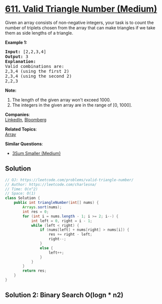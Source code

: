 # [611. Valid Triangle Number (Medium)](https://leetcode.com/problems/valid-triangle-number/)

Given an array consists of non-negative integers,  your task is to count the number of triplets chosen from the array that can make triangles if we take them as side lengths of a triangle.

<p><b>Example 1:</b><br>
</p><pre><b>Input:</b> [2,2,3,4]
<b>Output:</b> 3
<b>Explanation:</b>
Valid combinations are: 
2,3,4 (using the first 2)
2,3,4 (using the second 2)
2,2,3
</pre>
<p></p>

<p><b>Note:</b><br>
</p><ol>
<li>The length of the given array won't exceed 1000.</li>
<li>The integers in the given array are in the range of [0, 1000].</li>
</ol>
<p></p>


**Companies**:  
[LinkedIn](https://leetcode.com/company/linkedin), [Bloomberg](https://leetcode.com/company/bloomberg)

**Related Topics**:  
[Array](https://leetcode.com/tag/array/)

**Similar Questions**:
* [3Sum Smaller (Medium)](https://leetcode.com/problems/3sum-smaller/)

## Solution 

```java
// OJ: https://leetcode.com/problems/valid-triangle-number/
// Author: https://leetcode.com/charlesna/
// Time: O(n^2)
// Space: O(1)
class Solution {
    public int triangleNumber(int[] nums) {
        Arrays.sort(nums);
        int res = 0;
        for (int i = nums.length - 1; i >= 2; i--) {
            int left = 0, right = i - 1;
            while (left < right) {
                if (nums[left] + nums[right] > nums[i]) {
                    res += right - left;
                    right--;
                }
                else {
                    left++;
                }
            }
        }
        return res;
    }
}
```

## Solution 2: Binary Search O(logn * n2)

```java

```